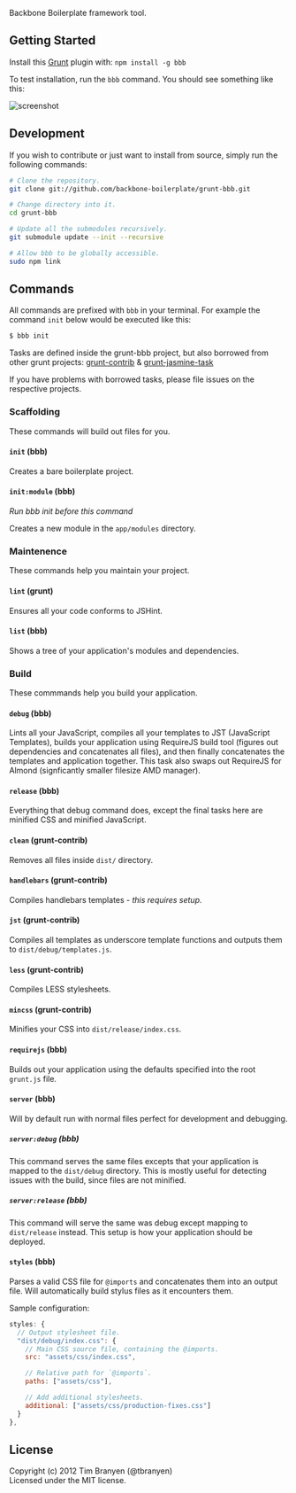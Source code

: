 Backbone Boilerplate framework tool.

## Getting Started ##

Install this [Grunt](https://github.com/cowboy/grunt) plugin with:
`npm install -g bbb`

To test installation, run the `bbb` command.  You should see something like
this:

![screenshot](https://github.com/backbone-boilerplate/grunt-bbb/raw/assets/screenshot.png)

## Development ##

If you wish to contribute or just want to install from source, simply run the
following commands:

``` bash
# Clone the repository.
git clone git://github.com/backbone-boilerplate/grunt-bbb.git

# Change directory into it.
cd grunt-bbb

# Update all the submodules recursively.
git submodule update --init --recursive

# Allow bbb to be globally accessible.
sudo npm link
```

## Commands ##

All commands are prefixed with `bbb` in your terminal.  For example the command
`init` below would be executed like this:

``` bash
$ bbb init
```

Tasks are defined inside the grunt-bbb project, but also borrowed from other
grunt projects: [grunt-contrib](https://github.com/gruntjs/grunt-contrib) &
[grunt-jasmine-task](https://github.com/creynders/grunt-jasmine-task)

If you have problems with borrowed tasks, please file issues on the respective
projects.

### Scaffolding ###

These commands will build out files for you.

#### `init` (bbb) ####

Creates a bare boilerplate project.

#### `init:module` (bbb) ####

*Run bbb init before this command*

Creates a new module in the `app/modules` directory.

### Maintenence ###

These commands help you maintain your project.

#### `lint` (grunt) ####

Ensures all your code conforms to JSHint.

#### `list` (bbb) ####

Shows a tree of your application's modules and dependencies.

### Build ###

These commmands help you build your application.

#### `debug` (bbb) ####

Lints all your JavaScript, compiles all your templates to JST (JavaScript
Templates), builds your application using RequireJS build tool (figures out
dependencies and concatenates all files), and then finally concatenates the
templates and application together.  This task also swaps out RequireJS for
Almond (signficantly smaller filesize AMD manager).

#### `release` (bbb) ####

Everything that debug command does, except the final tasks here are minified
CSS and minified JavaScript.

#### `clean` (grunt-contrib) ####

Removes all files inside `dist/` directory.

#### `handlebars` (grunt-contrib) ####

Compiles handlebars templates - *this requires setup*.

#### `jst` (grunt-contrib) ####

Compiles all templates as underscore template functions and outputs them to
`dist/debug/templates.js`.

#### `less` (grunt-contrib) ####

Compiles LESS stylesheets.

#### `mincss` (grunt-contrib) ####

Minifies your CSS into `dist/release/index.css`.

#### `requirejs` (bbb) ####

Builds out your application using the defaults specified into the root
`grunt.js` file.

#### `server` (bbb) ####

Will by default run with normal files perfect for development and debugging.

##### `server:debug` (bbb) #####

This command serves the same files excepts that your application is mapped to
the `dist/debug` directory. This is mostly useful for detecting issues with the
build, since files are not minified.

##### `server:release` (bbb) #####

This command will serve the same was debug except mapping to `dist/release`
instead. This setup is how your application should be deployed.

#### `styles` (bbb) ####

Parses a valid CSS file for `@imports` and concatenates them into an output
file.  Will automatically build stylus files as it encounters them.

Sample configuration:

``` javascript
styles: {
  // Output stylesheet file.
  "dist/debug/index.css": {
    // Main CSS source file, containing the @imports.
    src: "assets/css/index.css",

    // Relative path for `@imports`.
    paths: ["assets/css"],

    // Add additional stylesheets.
    additional: ["assets/css/production-fixes.css"]
  }
},
```

## License
Copyright (c) 2012 Tim Branyen (@tbranyen)  
Licensed under the MIT license.
